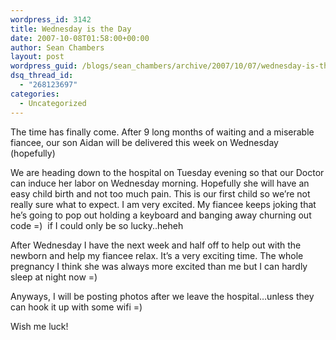 ```yaml
---
wordpress_id: 3142
title: Wednesday is the Day
date: 2007-10-08T01:58:00+00:00
author: Sean Chambers
layout: post
wordpress_guid: /blogs/sean_chambers/archive/2007/10/07/wednesday-is-the-day.aspx
dsq_thread_id:
  - "268123697"
categories:
  - Uncategorized
---
```

The time has finally come. After 9 long months of waiting and a miserable fiancee, our son Aidan&nbsp;will be delivered this week on Wednesday (hopefully)


  


We are heading down to the hospital on Tuesday evening&nbsp;so that our Doctor can induce her labor on Wednesday morning. Hopefully she will have an easy child birth and not too much pain. This is our first child so we&#8217;re not really sure what to expect. I am very excited. My fiancee keeps joking that he&#8217;s going to pop out holding a keyboard and banging away churning out code =)&nbsp; if I could only be so lucky..heheh


  


After Wednesday I have the next week and half off to help out with the newborn and help my fiancee relax. It&#8217;s a very exciting time. The whole pregnancy I think she was always more excited than me but I can hardly sleep at night now =)


  


Anyways, I will be posting photos after we leave the hospital&#8230;unless they can hook it up with some wifi =)


  


Wish me luck!